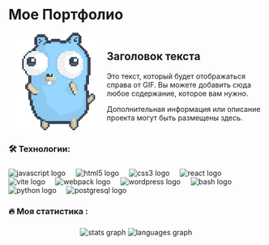 <br clear="both">

# Мое Портфолио

<div style="display: flex; align-items: center;">
    <div style="margin-right: 20px;">
        <img src="https://github.com/gznrf/gznrf/raw/main/dancing-gopher.gif" alt="Моя анимация" style="max-width: 300px; height: auto;">
    </div>
    <div>
        <h2>Заголовок текста</h2>
        <p>Это текст, который будет отображаться справа от GIF. Вы можете добавить сюда любое содержание, которое вам нужно.</p>
        <p>Дополнительная информация или описание проекта могут быть размещены здесь.</p>
    </div>
</div>


###




<h3 align="left">🛠 Технологии:</h3>

###

<div align="left">
  <img src="[https://cdn.jsdelivr.net/gh/devicons/devicon/icons/javascript/javascript-original.svg](https://github.com/devicons/devicon/blob/v2.16.0/icons/go/go-original-wordmark.svg)" height="40" alt="javascript logo"  />
  <img width="12" />
  <img src="https://cdn.jsdelivr.net/gh/devicons/devicon/icons/html5/html5-original.svg" height="40" alt="html5 logo"  />
  <img width="12" />
  <img src="https://cdn.jsdelivr.net/gh/devicons/devicon/icons/css3/css3-original.svg" height="40" alt="css3 logo"  />
  <img width="12" />
  <img src="https://cdn.jsdelivr.net/gh/devicons/devicon/icons/react/react-original.svg" height="40" alt="react logo"  />
  <img width="12" />
  <img src="https://skillicons.dev/icons?i=vite" height="40" alt="vite logo"  />
  <img width="12" />
  <img src="https://cdn.simpleicons.org/webpack/8DD6F9" height="40" alt="webpack logo"  />
  <img width="12" />
  <img src="https://skillicons.dev/icons?i=wordpress" height="40" alt="wordpress logo"  />
  <img width="12" />
  <img src="https://cdn.simpleicons.org/gnubash/4EAA25" height="40" alt="bash logo"  />
  <img width="12" />
  <img src="https://skillicons.dev/icons?i=py" height="40" alt="python logo"  />
  <img width="12" />
  <img src="https://skillicons.dev/icons?i=postgres" height="40" alt="postgresql logo"  />
</div>

###

<h3 align="left">🔥   Моя статистика :</h3>

###

<div align="center">
  <img src="https://github-readme-stats.vercel.app/api?username=gznrf&hide_title=false&hide_rank=false&show_icons=true&include_all_commits=true&count_private=true&disable_animations=false&theme=dracula&locale=en&hide_border=false&order=1" height="150" alt="stats graph"  />
  <img src="https://github-readme-stats.vercel.app/api/top-langs?username=gznrf&locale=en&hide_title=false&layout=compact&card_width=320&langs_count=5&theme=dracula&hide_border=false&order=2" height="150" alt="languages graph"  />
</div>

###
